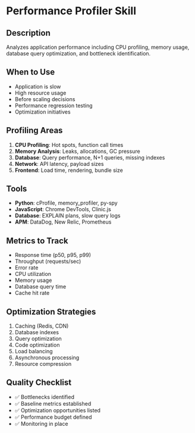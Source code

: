 # Performance Profiler Skill

## Description
Analyzes application performance including CPU profiling, memory usage, database query optimization, and bottleneck identification.

## When to Use
- Application is slow
- High resource usage
- Before scaling decisions
- Performance regression testing
- Optimization initiatives

## Profiling Areas
1. **CPU Profiling**: Hot spots, function call times
2. **Memory Analysis**: Leaks, allocations, GC pressure
3. **Database**: Query performance, N+1 queries, missing indexes
4. **Network**: API latency, payload sizes
5. **Frontend**: Load time, rendering, bundle size

## Tools
- **Python**: cProfile, memory_profiler, py-spy
- **JavaScript**: Chrome DevTools, Clinic.js
- **Database**: EXPLAIN plans, slow query logs
- **APM**: DataDog, New Relic, Prometheus

## Metrics to Track
- Response time (p50, p95, p99)
- Throughput (requests/sec)
- Error rate
- CPU utilization
- Memory usage
- Database query time
- Cache hit rate

## Optimization Strategies
1. Caching (Redis, CDN)
2. Database indexes
3. Query optimization
4. Code optimization
5. Load balancing
6. Asynchronous processing
7. Resource compression

## Quality Checklist
- ✅ Bottlenecks identified
- ✅ Baseline metrics established
- ✅ Optimization opportunities listed
- ✅ Performance budget defined
- ✅ Monitoring in place
